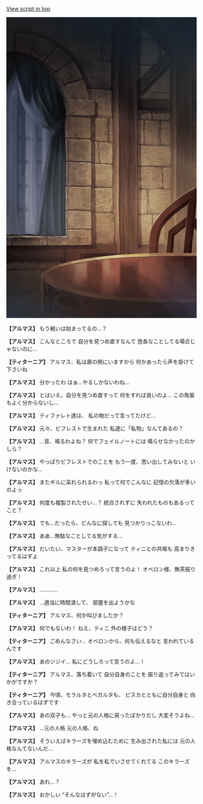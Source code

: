 [View script in lisp](../scripts/110140410.txt)

![201_room.png](../images/backgrounds/201_room.png)

**【アルマス】**
もう戦いは始まってるの…？

**【アルマス】**
こんなところで
自分を見つめ直すなんて
悠長なことしてる場合じゃないのに…

**【ティターニア】**
アルマス、私は扉の側にいますから
何かあったら声を掛けて下さいね

**【アルマス】**
分かったわ
はぁ…やるしかないわね…

**【アルマス】**
とはいえ、自分を見つめ直すって
何をすれば良いのよ…
この角笛もよく分からないし…

**【アルマス】**
ティファレト達は、
私の物だって言ってたけど…

**【アルマス】**
元々、ビフレストで生まれた
私達に「私物」なんてあるの？

**【アルマス】**
…音、鳴るわよね？
何でフェイルノートには
鳴らせなかったのかしら？

**【アルマス】**
やっぱりビフレストでのことを
もう一度、思い出してみないと
いけないのかな…

**【アルマス】**
またギルに呆れられるわっ
私って何でこんなに
記憶の欠落が多いのよっ

**【アルマス】**
何度も複製されたせい…？
統合されずに
失われたものもあるってこと？

**【アルマス】**
でも…だったら、どんなに探しても
見つかりっこないわ…

**【アルマス】**
ああ…無駄なことしてる気がする…

**【アルマス】**
だいたい、マスターが本調子になって
ティニとの共鳴も
高まりきってるはずよ

**【アルマス】**
これ以上
私の何を見つめろって言うのよ！
オベロン様、無茶振り過ぎ！

**【アルマス】**
…………

**【アルマス】**
…適当に時間潰して、
部屋を出ようかな

**【ティターニア】**
アルマス、何か叫びましたか？

**【アルマス】**
何でもないわ！
ねえ、ティニ
外の様子はどう？

**【ティターニア】**
ごめんなさい…
オベロンから、何も伝えるなと
言われているんです

**【アルマス】**
あのジジイ…
私にどうしろって言うのよ…！

**【ティターニア】**
アルマス、落ち着いて
自分自身のことを
振り返ってみてはいかがですか？

**【ティターニア】**
今頃、モラルタとベガルタも、
ピスカとともに自分自身と
向き合っているはずです

**【アルマス】**
あの双子も…
やっと元の人格に戻ったばかりだし
大変そうよね…

**【アルマス】**
…元の人格
元の人格、ね

**【アルマス】**
そういえばキラーズを埋め込むために
生み出された私には
元の人格なんてないんだ…

**【アルマス】**
アルマスのキラーズが
私を私でいさせてくれてる
このキラーズを…

**【アルマス】**
あれ…？

**【アルマス】**
おかしい
“そんなはずがない”…！